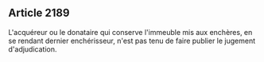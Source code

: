 Article 2189
----
L'acquéreur ou le donataire qui conserve l'immeuble mis aux enchères, en se
rendant dernier enchérisseur, n'est pas tenu de faire publier le jugement
d'adjudication.
